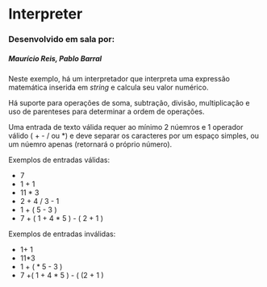 <h1>Interpreter</h1>
<h3>Desenvolvido em sala por: <h5>Maurício Reis, Pablo Barral</h5></h3>
<p>Neste exemplo, há um interpretador que interpreta uma expressão matemática
inserida em <i>string</i> e calcula seu valor numérico.</p>
<p>Há suporte para operações de soma, subtração, divisão, multiplicação e uso
de parenteses para determinar a ordem de operações.</p>
<p>Uma entrada de texto válida requer ao mínimo 2 núemros  e 1 operador válido ( + - / ou *)
e deve separar os caracteres por um espaço simples, ou um núemro apenas (retornará o próprio número).</p>
<p>Exemplos de entradas válidas:</p>
<ul>
<li>7</li>
<li>1 + 1</li>
<li>11 * 3</li>
<li>2 + 4 / 3 - 1</li>
<li>1 + ( 5 - 3 )</li>
<li>7 + ( 1 + 4 * 5 ) - ( 2 + 1 )</li>
</ul>
<p>Exemplos de entradas inválidas:</p>
<ul>
<li>1+ 1</li>
<li>11*3</li>
<li>1 + ( * 5 - 3 )</li>
<li>7 +( 1 + 4 * 5 ) - ( (2 + 1 )</li>
</ul>